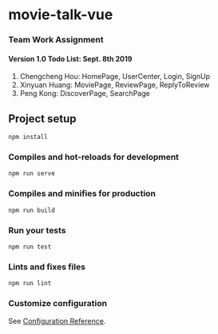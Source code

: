 # movie-talk-vue

### Team Work Assignment

#### Version 1.0 Todo List: Sept. 8th 2019

1. Chengcheng Hou: HomePage, UserCenter, Login, SignUp
2. Xinyuan Huang: MoviePage, ReviewPage, ReplyToReview
3. Peng Kong: DiscoverPage, SearchPage

## Project setup
```
npm install
```

### Compiles and hot-reloads for development
```
npm run serve
```

### Compiles and minifies for production
```
npm run build
```

### Run your tests
```
npm run test
```

### Lints and fixes files
```
npm run lint
```

### Customize configuration
See [Configuration Reference](https://cli.vuejs.org/config/).
